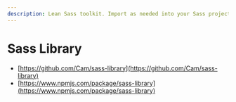 ```yaml
---
description: Lean Sass toolkit. Import as needed into your Sass project.
---
```


# Sass Library

* [https://github.com/Cam/sass-library](https://github.com/Cam/sass-library)
* [https://www.npmjs.com/package/sass-library](https://www.npmjs.com/package/sass-library)

